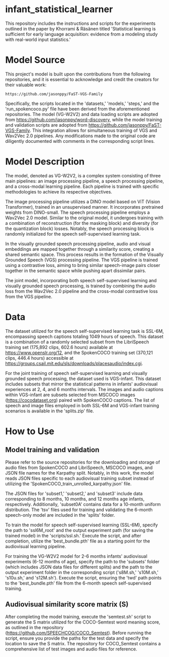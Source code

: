 # infant_statistical_learner

This repository includes the instructions and scripts for the experiments outlined in the paper by Khorrami & Räsänen titled 'Statistical learning is sufficient for early language acquisition: evidence from a modeling study with real-world input statistics.' 

# Model Source

This project's model is built upon the contributions from the following repositories, and it is essential to acknowledge and credit the creators for their valuable work:

    https://github.com/jasonppy/FaST-VGS-Family

Specifically, the scripts located in the 'datasets,' 'models,' 'steps,' and the 'run_spokencoco.py' file have been derived from the aforementioned repositories. The model (VG-W2V2) and data loading scripts are adopted from https://github.com/jasonppy/word-discovery, while the model training and validation scripts are adopted from https://github.com/jasonppy/FaST-VGS-Family. This integration allows for simultaneous training of VGS and Wav2Vec 2.0 pipelines. Any modifications made to the original code are diligently documented with comments in the corresponding script lines.


# Model Description

The model, denoted as VG-W2V2, is a complex system consisting of three main pipelines: an image processing pipeline, a speech processing pipeline, and a cross-modal learning pipeline. Each pipeline is trained with specific methodologies to achieve its respective objectives.

The image processing pipeline utilizes a DINO model based on ViT (Vision Transformer), trained in an unsupervised manner. It incorporates pretrained weights from DINO-small. The speech processing pipeline employs a Wav2Vec 2.0 model. Similar to the original model, it undergoes training with a combination of reconstruction (for the masking block) and diversity (for the quantization block) losses. Notably, the speech processing block is randomly initialized for the speech self-supervised learning task.

In the visually grounded speech processing pipeline, audio and visual embeddings are mapped together through a similarity score, creating a shared semantic space. This process results in the formation of the Visually Grounded Speech (VGS) processing pipeline. The VGS pipeline is trained using a contrastive loss, aiming to bring similar speech-image pairs closer together in the semantic space while pushing apart dissimilar pairs.

The joint model, incorporating both speech self-supervised learning and visually grounded speech processing, is trained by combining the audio loss from the Wav2Vec 2.0 pipeline and the cross-modal contrastive loss from the VGS pipeline.

# Data

The dataset utilized for the speech self-supervised learning task is SSL-6M, encompassing speech captions totaling 1049 hours of speech. This dataset is a combination of a randomly selected subset from the LibriSpeech training set (175,892 clips, 602.6 hours) available at https://www.openslr.org/12, and the SpokenCOCO training set (370,121 clips, 446.4 hours) accessible at https://groups.csail.mit.edu/sls/downloads/placesaudio/index.cgi.

For the joint training of speech self-supervised learning and visually grounded speech processing, the dataset used is VGS-infant. This dataset includes subsets that mirror the statistical patterns in infants' audiovisual experiences at 2, 4, and 6 months intervals. The images and audio captions within VGS-infant are subsets selected from MSCOCO images (https://cocodataset.org) paired with SpokenCOCO captions. The list of speech and image files employed in both SSL-6M and VGS-infant training scenarios is available in the 'splits.zip' file.

# How to Use

## Model training and validation

Please refer to the source repositories for the downloading and storage of audio files from SpokenCOCO and LibriSpeech, MSCOCO images, and JSON file names for the Karpathy split. Notably, in this work, the model reads JSON files specific to each audiovisual training subset instead of utilizing the 'SpokenCOCO_train_unrolled_karpathy.json' file.

The JSON files for 'subset1,' 'subset2,' and 'subset3' include data corresponding to 8 months, 10 months, and 12 months age infants, respectively. Additionally, 'subset0A' contains data for a 10-month uniform distribution. The 'tsv' files used for training and validating the 6-month speech-only model are included in the 'splits' folder.

To train the model for speech self-supervised learning (SSL-6M), specify the path to 'ssl6M_root' and the output experiment path (for saving the trained model) in the 'scripts/ssl.sh.' Execute the script, and after completion, utilize the 'best_bundle.pth' file as a starting point for the audiovisual learning pipeline.

For training the VG-W2V2 model for 2-6 months infants' audiovisual experiments (6-12 months of age), specify the path to the 'subsets' folder (which includes JSON data files for different splits) and the path to the output experiment folder in the corresponding script ('s8M.sh,' 's10M.sh,' 's10u.sh,' and 's12M.sh'). Execute the script, ensuring the 'twd' path points to the 'best_bundle.pth' file from the 6-month speech self-supervised training.

## Audiovisual similarity score matrix (S)

After completing the model training, execute the 'semtest.sh' script to generate the S matrix utilized for the COCO-Semtest word meaning score, as outlined in the repository (https://github.com/SPEECHCOG/COCO_Semtest). Before running the script, ensure you provide the paths for the test data and specify the location to save the S matrix. The repository for COCO_Semtest contains a comprehensive list of test images and audio files for reference.
